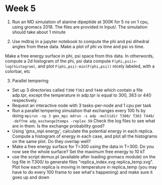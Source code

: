 # Week 5
1) Run an MD simulation of alanine dipeptide at 300K for 5 ns on 1 cpu, using gromacs 2018. The files are provided in Input/. The simulation should take about 1 minute

2) Use mdtraj in a jupyter notebook to compute the phi and psi dihedral angles from these data. Make a plot of phi vs time and psi vs time.

Make a free energy surface in phi, psi space from this data. In otherwords, compute a 2d histogram of the phi, psi data compute `F(phi,psi)=-log(histogram)`, and plot `F(phi,psi)-min(F(phi,psi))` nicely labeled, with a colorbar, etc

3) Parallel tempering 
- Set up 3 directories called `T300` `T363` and `T440` which contain a file adp.tpr, except the temperature in adp.tpr is equal to 300, 363 or 440 respectively.
- Request an interactive node with 3 tasks-per-node and 1 cpu per task
- Run a parallel tempering simulation that exchanges every 100 fs by doing
 `mpirun -np 3 gmx_mpi mdrun -s adp -multidir T300/ T363 T440/ -deffnm adp_exchange3temps -replex 50`
Check the log files to see what are in them. Is the exchange probability good?
- Using 'gmx_mpi energy', calculate the potential energy in each replica. Compute a histogram of energy in each case, and plot all the histograms on the same plot. Do they overlap well?
- Make a free energy surface for T=300 using the data in T=300. Do you now see the whole surface? Set the maximum free energy to 10 kT
- use the script demux.pl (available after loading gromacs module) on the log file in T300/ to generate files "replica_index.xvg  replica_temp.xvg". Plot how each replica is moving in temperature in replica_temp (you may have to do every 100 frame to see what's happening) and make sure it goes up and down

